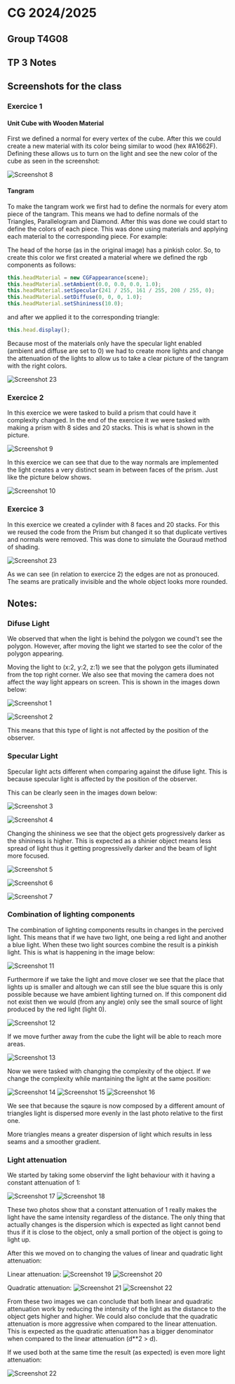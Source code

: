 # CG 2024/2025

## Group T4G08

## TP 3 Notes

## Screenshots for the class

### Exercice 1

#### Unit Cube with Wooden Material

First we defined a normal for every vertex of the cube. After this we could create a new material with its color being similar to wood (hex #A1662F).
Defining these allows us to turn on the light and see the new color of the cube as seen in the screenshot:

![Screenshot 8](screenshots/cg-t04g08-tp3-1.png)

#### Tangram

To make the tangram work we first had to define the normals for every atom piece of the tangram. This means we had to define normals of the Triangles, Parallelogram and Diamond.
After this was done we could start to define the colors of each piece. This was done using materials and applying each material to the corresponding piece.
For example:

The head of the horse (as in the original image) has a pinkish color. So, to create this color we first created a material where we defined the rgb components as follows:

```js
this.headMaterial = new CGFappearance(scene);
this.headMaterial.setAmbient(0.0, 0.0, 0.0, 1.0);
this.headMaterial.setSpecular(241 / 255, 161 / 255, 208 / 255, 0);
this.headMaterial.setDiffuse(0, 0, 0, 1.0);
this.headMaterial.setShininess(10.0);
```

and after we applied it to the corresponding triangle:

```js
this.head.display();
```

Because most of the materials only have the specular light enabled (ambient and diffuse are set to 0) we had to create more lights and change the attenuation of the lights to allow us to take a clear picture of the tangram with the right colors.

![Screenshot 23](screenshots/cg-t04g08-tp3-2.png)

### Exercice 2

In this exercice we were tasked to build a prism that could have it complexity changed.
In the end of the exercice it we were tasked with making a prism with 8 sides and 20 stacks.
This is what is shown in the picture.

![Screenshot 9](screenshots/cg-t04g08-tp3-3.png)

In this exercice we can see that due to the way normals are implemented the light creates a very distinct seam in between faces of the prism. Just like the picture below shows.

![Screenshot 10](screenshots/extras/exercice2-extra.png)

### Exercice 3

In this exercice we created a cylinder with 8 faces and 20 stacks. For this we reused the code from the Prism but changed it so that duplicate vertives and normals were removed. This was done to simulate the Gouraud method of shading.

![Screenshot 23](screenshots/cg-t04g08-tp3-4.png)

As we can see (in relation to exercice 2) the edges are not as pronouced. The seams are pratically invisible and the whole object looks more rounded.

## Notes:

### Difuse Light

We observed that when the light is behind the polygon we cound't see the polygon.
However, after moving the light we started to see the color of the polygon appearing.

Moving the light to (x:2, y:2, z:1) we see that the polygon gets illuminated from the top right corner.
We also see that moving the camera does not affect the way light appears on screen. This is shown in the images down below:

![Screenshot 1](screenshots/extras/difuseAngle1.png)

![Screenshot 2](screenshots/extras/difuseAngle2.png)

This means that this type of light is not affected by the position of the observer.

### Specular Light

Specular light acts different when comparing against the difuse light. This is because specular light is affected by the
position of the observer.

This can be clearly seen in the images down below:

![Screenshot 3](screenshots/extras/specularAngle1.png)

![Screenshot 4](screenshots/extras/specularAngle2.png)

Changing the shininess we see that the object gets progressively darker as the shininess is higher.
This is expected as a shinier object means less spread of light thus it getting progressivelly darker and the beam of light more focused.

![Screenshot 5](screenshots/extras/specularAngle1-Intencity01.png)

![Screenshot 6](screenshots/extras/specularAngle1-Intencity02.png)

![Screenshot 7](screenshots/extras/specularAngle1-Intencity03.png)

### Combination of lighting components

The combination of lighting components results in changes in the percived light. This means that if we have two light, one being a red light and another a blue light. When these two light sources combine the result is a pinkish light. This is what is happening in the image below:

![Screenshot 11](screenshots/extras/lightCombination1.png)

Furthermore if we take the light and move closer we see that the place that lights up is smaller and altough we can still see the blue square this is only possible because we have ambient lighting turned on. If this component did not exist then we would (from any angle) only see the small source of light produced by the red light (light 0).

![Screenshot 12](screenshots/extras/lightCombination2.png)

If we move further away from the cube the light will be able to reach more areas.

![Screenshot 13](screenshots/extras/lightCombination3.png)

Now we were tasked with changing the complexity of the object. If we change the complexity while mantaining the light at the same position:

![Screenshot 14](screenshots/extras/lightCombinationComplexity2.png)
![Screenshot 15](screenshots/extras/lightCombinationComplexity3.png)
![Screenshot 16](screenshots/extras/lightCombinationComplexity4.png)

We see that because the sqaure is now composed by a different amount of triangles light is dispersed more evenly in the last photo relative to the first one.

More triangles means a greater dispersion of light which results in less seams and a smoother gradient.

### Light attenuation

We started by taking some observinf the light behaviour with it having a constant attenuation of 1:

![Screenshot 17](screenshots/extras/lightAttenuationBaseline1.png)
![Screenshot 18](screenshots/extras/lightAttenuationBaseline2.png)

These two photos show that a constant attenuation of 1 really makes the light have the same intensity regardless of the distance. The only thing that actually changes is the dispersion which is expected as light cannot bend thus if it is close to the object, only a small portion of the object is going to light up.

After this we moved on to changing the values of linear and quadratic light attenuation:

Linear attenuation:
![Screenshot 19](screenshots/extras/lightAttenuationLinear1.png)
![Screenshot 20](screenshots/extras/lightAttenuationLinear2.png)

Quadratic attenuation:
![Screenshot 21](screenshots/extras/lightAttenuationQuadratic1.png)
![Screenshot 22](screenshots/extras/lightAttenuationQuadratic2.png)

From these two images we can conclude that both linear and quadratic attenuation work by reducing the intensity of the light as the distance to the object gets higher and higher. We could also conclude that the quadratic attenuation is more aggressive when compared to the linear attenuation. This is expected as the quadratic attenuation has a bigger denominator when compared to the linear attenuation (d**2 > d).

If we used both at the same time the result (as expected) is even more light attenuation:

![Screenshot 22](screenshots/extras/lightAttenuationConstantAndQuadraticAndLinear.png)

